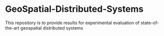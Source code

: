# GeoSpatial-Distributed-Systems
This repository is to provide results for experimental evaluation of state-of-the-art geospatial distributed systems
